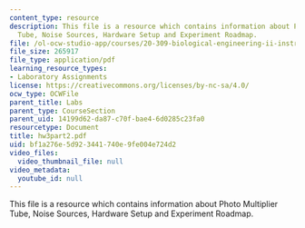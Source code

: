 ```yaml
---
content_type: resource
description: This file is a resource which contains information about Photo Multiplier
  Tube, Noise Sources, Hardware Setup and Experiment Roadmap.
file: /ol-ocw-studio-app/courses/20-309-biological-engineering-ii-instrumentation-and-measurement-fall-2006/bf1a276e5d923441740e9fe004e724d2_hw3part2.pdf
file_size: 265917
file_type: application/pdf
learning_resource_types:
- Laboratory Assignments
license: https://creativecommons.org/licenses/by-nc-sa/4.0/
ocw_type: OCWFile
parent_title: Labs
parent_type: CourseSection
parent_uid: 14199d62-da87-c70f-bae4-6d0285c23fa0
resourcetype: Document
title: hw3part2.pdf
uid: bf1a276e-5d92-3441-740e-9fe004e724d2
video_files:
  video_thumbnail_file: null
video_metadata:
  youtube_id: null
---
```

This file is a resource which contains information about Photo Multiplier Tube, Noise Sources, Hardware Setup and Experiment Roadmap.